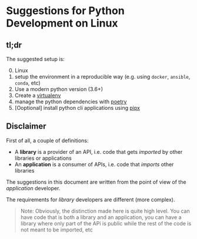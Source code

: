 # Suggestions for Python Development on **Linux**

## tl;dr

The suggested setup is:

0. Linux
1. setup the environment in a reproducible way (e.g. using `docker`, `ansible`, `conda`, etc)
2. Use a modern python version (3.6+)
3. Create a [virtualenv](https://docs.python.org/3/tutorial/venv.html)
4. manage the python dependencies with [poetry](https://python-poetry.org/docs/)
5. \[Ooptional\] install python cli applications using [pipx](https://github.com/pipxproject/pipx)

## Disclaimer

First of all, a couple of definitions:

- A **library** is a provider of an API, i.e. code that gets *imported* by other libraries or applications
- An **application** is a consumer of APIs, i.e. code that *imports* other libraries

The suggestions in this document are written from the point of view of the *application* developer.

The requirements for *library* developers are different (more complex).

> Note: Obviously, the distinction made here is quite high level.
> You can have code that is both a library and an application,
> you can have a library where only part of the APi is public while the rest of the code is not meant to be imported, etc

